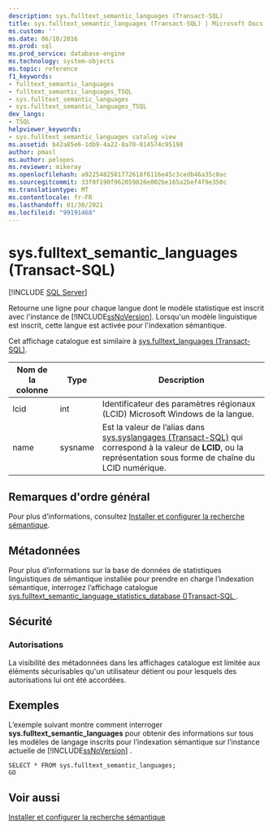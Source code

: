 ```yaml
---
description: sys.fulltext_semantic_languages (Transact-SQL)
title: sys.fulltext_semantic_languages (Transact-SQL) | Microsoft Docs
ms.custom: ''
ms.date: 06/10/2016
ms.prod: sql
ms.prod_service: database-engine
ms.technology: system-objects
ms.topic: reference
f1_keywords:
- fulltext_semantic_languages
- fulltext_semantic_languages_TSQL
- sys.fulltext_semantic_languages
- sys.fulltext_semantic_languages_TSQL
dev_langs:
- TSQL
helpviewer_keywords:
- sys.fulltext_semantic_languages catalog view
ms.assetid: b42a85e6-1db9-4a22-8a70-014574c95198
author: pmasl
ms.author: pelopes
ms.reviewer: mikeray
ms.openlocfilehash: a9225482581772618f6116e45c3cedb46a35c0ac
ms.sourcegitcommit: 33f0f190f962059826e002be165a2bef4f9e350c
ms.translationtype: MT
ms.contentlocale: fr-FR
ms.lasthandoff: 01/30/2021
ms.locfileid: "99191468"
---
```

# <a name="sysfulltext_semantic_languages-transact-sql"></a>sys.fulltext_semantic_languages (Transact-SQL)
[!INCLUDE [SQL Server](../../includes/applies-to-version/sqlserver.md)]

  Retourne une ligne pour chaque langue dont le modèle statistique est inscrit avec l'instance de [!INCLUDE[ssNoVersion](../../includes/ssnoversion-md.md)]. Lorsqu'un modèle linguistique est inscrit, cette langue est activée pour l'indexation sémantique.  
  
 Cet affichage catalogue est similaire à [sys.fulltext_languages &#40;Transact-SQL&#41;](../../relational-databases/system-catalog-views/sys-fulltext-languages-transact-sql.md).  
    
|Nom de la colonne|Type|Description|  
|-|-|-|   
|lcid|int|Identificateur des paramètres régionaux (LCID) Microsoft Windows de la langue.|  
|name|sysname|Est la valeur de l’alias dans [sys.syslangages &#40;Transact-SQL&#41;](../../relational-databases/system-compatibility-views/sys-syslanguages-transact-sql.md) qui correspond à la valeur de **LCID**, ou la représentation sous forme de chaîne du LCID numérique.|  
  
## <a name="general-remarks"></a>Remarques d'ordre général  
 Pour plus d’informations, consultez [Installer et configurer la recherche sémantique](../../relational-databases/search/install-and-configure-semantic-search.md).  
  
## <a name="metadata"></a>Métadonnées  
 Pour plus d’informations sur la base de données de statistiques linguistiques de sémantique installée pour prendre en charge l’indexation sémantique, interrogez l’affichage catalogue [sys.fulltext_semantic_language_statistics_database &#40;&#41;Transact-SQL ](../../relational-databases/system-catalog-views/sys-fulltext-semantic-language-statistics-database-transact-sql.md).  
  
## <a name="security"></a>Sécurité  
  
### <a name="permissions"></a>Autorisations  
 La visibilité des métadonnées dans les affichages catalogue est limitée aux éléments sécurisables qu'un utilisateur détient ou pour lesquels des autorisations lui ont été accordées.  
  
## <a name="examples"></a>Exemples  
 L’exemple suivant montre comment interroger **sys.fulltext_semantic_languages** pour obtenir des informations sur tous les modèles de langage inscrits pour l’indexation sémantique sur l’instance actuelle de [!INCLUDE[ssNoVersion](../../includes/ssnoversion-md.md)] .  
  
```  
SELECT * FROM sys.fulltext_semantic_languages;  
GO  
```  
  
## <a name="see-also"></a>Voir aussi  
 [Installer et configurer la recherche sémantique](../../relational-databases/search/install-and-configure-semantic-search.md)  
  
  
